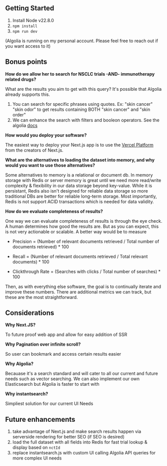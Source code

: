 ## Getting Started

1. Install Node v22.8.0
2. `npm install`
3. `npm run dev`

(Algolia is running on my personal account. Please feel free to reach out if you want access to it)

## Bonus points

**How do we allow her to search for NSCLC trials -AND- immunotherapy related drugs?**

What are the results you aim to get with this query? It's possible that Algolia already supports this.

1. You can search for specific phrases using quotes. Ex: "skin cancer" "skin odor" to get results containing BOTH "skin cancer" and "skin order"
2. We can enhance the search with filters and booleon operators. See the algolia [docs](https://www.algolia.com/doc/guides/managing-results/refine-results/filtering/in-depth/combining-boolean-operators/)

**How would you deploy your software?**

The easiest way to deploy your Next.js app is to use the [Vercel Platform](https://vercel.com/new?utm_medium=default-template&filter=next.js&utm_source=create-next-app&utm_campaign=create-next-app-readme) from the creators of Next.js.

**What are the alternatives to loading the dataset into memory, and why would you want to use those alternatives?**

Some alternatives to memory is a relational or document db. In memory storage with Redis or server memory is great until we need more read/write complexity & flexibility
in our data storage beyond key-value. While it is persistant, Redis also isn't designed for reliable data storage so more traditional
DBs are better for reliable long-term storage. Most importantly, Redis is not support ACID transactions which is needed for data validity.

**How do we evaluate completeness of results?**

One way we can evaluate completeness of results is through the eye check. A human determines how good the results are. But as you can expect, this is not very actionable or scalable. A better way would be to measure

- Precision = (Number of relevant documents retrieved / Total number of documents retrieved) \* 100

- Recall = (Number of relevant documents retrieved / Total relevant documents) \* 100

- Clickthrough Rate = (Searches with clicks / Total number of searches) \* 100

Then, as with everything else software, the goal is to continually iterate and improve these numbers. There are additional metrics we can track, but these are the most straightforward.

## Considerations

**Why Next.JS?**

To future proof web app and allow for easy addition of SSR

**Why Pagination over infinite scroll?**

So user can bookmark and access certain results easier

**Why Algolia?**

Becauase it's a search standard and will cater to all our current and future needs such as vector searching. We can also implement our own Elasticsearch but Algolia is faster to start with

**Why instantsearch?**

Simpliest solution for our current UI Needs

## Future enhancements

1. take advantage of Next.js and make search results happen via serverside rendering for better SEO (if SEO is desired)
2. load the full dataset with all fields into Redis for fast trial lookup & display based on `nctId`
3. replace instantsearch.js with custom UI calling Algolia API queries for more complex UI needs
